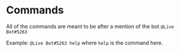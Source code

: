 # Commands

All of the commands are meant to be after a mention of the bot `@Live Bot#5263`

Example: `@Live Bot#5263 help` where `help` is the command here.



